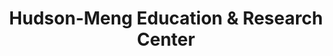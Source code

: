 ---
layout: repo
title: "Hudson-Meng Education & Research Center"
id: 11501
permalink: repos/11501/
---